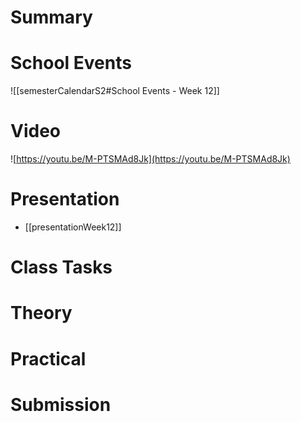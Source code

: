 
# Summary


# School Events
![[semesterCalendarS2#School Events - Week 12]] 

# Video
 ![https://youtu.be/M-PTSMAd8Jk](https://youtu.be/M-PTSMAd8Jk)


# Presentation
- [[presentationWeek12]]
# Class Tasks


# Theory


# Practical


# Submission
